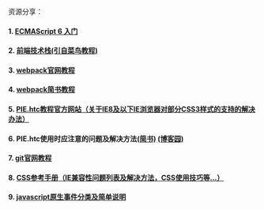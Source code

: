 资源分享：
 ####  1. [ECMAScript 6 入门](http://es6.ruanyifeng.com/)
 ####  2. [前端技术栈(引自菜鸟教程)](http://www.runoob.com/w3cnote/webfrontendstack.html)
 ####  3. [webpack官网教程](https://webpack.js.org/)
 ####  4. [webpack简书教程](https://www.jianshu.com/p/42e11515c10f)
 ####  5. [PIE.htc教程官方网站（关于IE8及以下IE浏览器对部分CSS3样式的支持的解决办法）](http://css3pie.com/)
 ####  6. PIE.htc使用时应注意的问题及解决方法[(简书)](https://www.jianshu.com/p/b18cbc3e6b64) [(博客园)](https://www.cnblogs.com/Hcjer/p/3986442.html)
 ####  7. [git官网教程](https://git-scm.com/book/zh/v2)
 ####  8. [CSS参考手册（IE兼容性问题列表及解决方法，CSS使用技巧等...）](http://www.css88.com/book/css/)
 ####  9. [javascript原生事件分类及简单说明](http://www.w3school.com.cn/tags/html_ref_eventattributes.asp)
